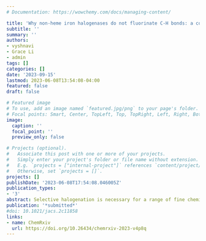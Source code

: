 ```yaml
---
# Documentation: https://wowchemy.com/docs/managing-content/

title: 'Why non-heme iron halogenases do not fluorinate C-H bonds: a computational investigation'
subtitle: ''
summary: ''
authors:
- vyshnavi
- Grace Li
- admin
tags: []
categories: []
date: '2023-09-15'
lastmod: 2023-06-08T13:54:08-04:00
featured: false
draft: false

# Featured image
# To use, add an image named `featured.jpg/png` to your page's folder.
# Focal points: Smart, Center, TopLeft, Top, TopRight, Left, Right, BottomLeft, Bottom, BottomRight.
image:
  caption: ''
  focal_point: ''
  preview_only: false

# Projects (optional).
#   Associate this post with one or more of your projects.
#   Simply enter your project's folder or file name without extension.
#   E.g. `projects = ["internal-project"]` references `content/project/deep-learning/index.md`.
#   Otherwise, set `projects = []`.
projects: []
publishDate: '2023-06-08T17:54:08.046005Z'
publication_types:
- '3'
abstract: Selective halogenation is necessary for a range of fine chemical applications including the development of therapeutic drugs. While synthetic processes to achieve C–H halogenation require harsh conditions, enzymes such as non-heme iron halogenases carry out some types of C–H halogenation, i.e., chlorination or bromination, with ease while others, i.e., fluorination, have never been observed in natural or engineered non-heme iron enzymes. Using density functional theory and correlated wavefunction theory, we investigate the differences in structural and energetic preferences of the smaller fluoride and the larger chloride or bromide intermediates throughout the catalytic cycle. Although we find that the energetics of rate-limiting hydrogen atom transfer are not strongly impacted by fluoride substitution, the higher barriers observed during the radical rebound reaction for fluoride relative to chloride/bromide contribute to the difficulty of C–H fluorination. We also investigate the possibility of isomerization playing a role in differences in reaction selectivity, and our calculations reveal crucial differences in terms of isomer energetics of the key ferryl intermediate between fluoride and chloride/bromide intermediates. While chloride and bromide intermediates show formation of monodentate isomers believed to be involved in selective catalysis, we find that formation of the fluoride monodentate intermediate is not possible in our calculations that lack additional stabilizing interactions with the greater protein environment. Furthermore, the shorter Fe–F bonds are found to increase isomerization reaction barriers, suggesting that incorporation of residues that form a halogen bond with F and elongate Fe–F bonds could make selective C–H fluorination possible in non-heme iron halogenases. Our work highlights the differences between the fluoride and chloride/bromide intermediates and suggests potential steps towards engineering non-heme iron halogenases to enable selective C–H fluorination.
publication: '*submitted*'
#doi: 10.1021/jacs.2c11858
links:
- name: ChemRxiv
  url: https://doi.org/10.26434/chemrxiv-2023-v4p8q
---
```

